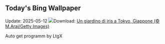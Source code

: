 ## Today's Bing Wallpaper
Update: 2025-05-12
![](https://www.bing.com/th?id=OHR.IrisGarden_IT-IT1950091459_UHD.jpg&w=1000)Download: [Un giardino di iris a Tokyo, Giappone (© M.Arai/Getty Images)](https://www.bing.com/th?id=OHR.IrisGarden_IT-IT1950091459_UHD.jpg)

Auto get programm by LtgX
